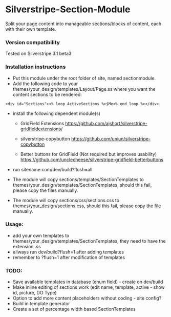 Silverstripe-Section-Module
===========================

Split your page content into manageable sections/blocks of content, each with their own template.

### Version compatibility ###
Tested on Silverstripe 3.1 beta3

### Installation instructions ###

- Put this module under the root folder of site, named sectionmodule.
- Add the following code to your themes/your_design/templates/Layout/Page.ss where you want the content sections to be rendered:
```
<div id="Sections"><% loop ActiveSections %>$Me<% end_loop %></div>
```

- install the following dependent module(s)
	- GridField Extensions
	https://github.com/ajshort/silverstripe-gridfieldextensions/
	
	- silverstripe-copybutton
	https://github.com/uniun/silverstripe-copybutton
	
	- Better buttons for GridField (Not required but improves usability)
	https://github.com/unclecheese/silverstripe-gridfield-betterbuttons

- run sitename.com/dev/build?flush=all

- The module will copy sections/templates/SectionTemplates to themes/your_design/templates/SectionTemplates, should this fail, please copy the files manually.
- The module will copy sections/css/sections.css to themes/your_design/sections.css, should this fail, please copy the file manually.

### Usage: ###
- add your own templates to themes/your_design/templates/SectionTemplates, they need to have the extension .ss
- allways run dev/build?flush=1 after adding templates
- remember to ?flush=1 after modification of templates

### TODO: ###
- Save available templates in database (enum field) - create on dev/build
- Make inline editing of sections work (edit name, template, active - show id, picture, DO Type)
- Option to add more content placeholders without coding - site config?
- Build in template generator
- Create a set of percentage width based SectionTemplates
